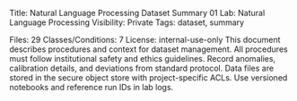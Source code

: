 Title: Natural Language Processing Dataset Summary 01
Lab: Natural Language Processing
Visibility: Private
Tags: dataset, summary

Files: 29
Classes/Conditions: 7
License: internal-use-only
This document describes procedures and context for dataset management.
All procedures must follow institutional safety and ethics guidelines.
Record anomalies, calibration details, and deviations from standard protocol.
Data files are stored in the secure object store with project-specific ACLs.
Use versioned notebooks and reference run IDs in lab logs.
